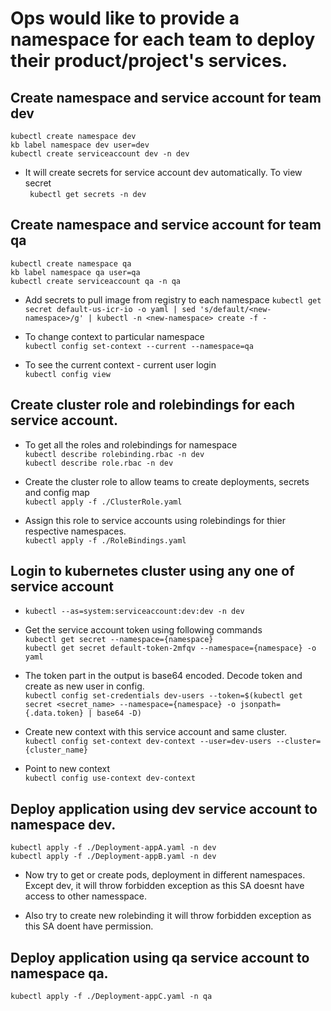 # Ops would like to provide a namespace for each team to deploy their product/project's services.  

##  Create namespace and service account for team dev
`kubectl create namespace dev`  
`kb label namespace dev user=dev`  
`kubectl create serviceaccount dev -n dev`  
* It will create secrets for service account dev automatically. To view secret  
` kubectl get secrets -n dev`

##  Create namespace and service account for team qa
`kubectl create namespace qa`   
`kb label namespace qa user=qa`  
`kubectl create serviceaccount qa -n qa`  

* Add secrets to pull image from registry to each namespace
`kubectl get secret default-us-icr-io -o yaml | sed 's/default/<new-namespace>/g' | kubectl -n <new-namespace> create -f -`

* To change context to particular namespace  
`kubectl config set-context --current --namespace=qa`  

* To see the current context - current user login  
`kubectl config view`  

## Create cluster role and rolebindings for each service account.  
* To get all the roles and rolebindings for namespace  
`kubectl describe rolebinding.rbac -n dev`  
`kubectl describe role.rbac -n dev`   

* Create the cluster role to allow teams to create deployments, secrets and config map  
`kubectl apply -f ./ClusterRole.yaml`

* Assign this role to service accounts using rolebindings for thier respective namespaces.  
`kubectl apply -f ./RoleBindings.yaml`

## Login to kubernetes cluster using any one of service account
* `kubectl --as=system:serviceaccount:dev:dev -n dev`   


* Get the service account token using following commands  
`kubectl get secret --namespace={namespace}`  
`kubectl get secret default-token-2mfqv --namespace={namespace} -o yaml`   

* The token part in the output is base64 encoded. Decode token and create as new user in config.    
`kubectl config set-credentials dev-users --token=$(kubectl get secret <secret_name> --namespace={namespace} -o jsonpath={.data.token} | base64 -D)`  

* Create new context with this service account and same cluster.  
`kubectl config set-context dev-context --user=dev-users --cluster={cluster_name}`  

* Point to new context   
`kubectl config use-context dev-context `   

## Deploy application using dev service account to namespace dev.
`kubectl apply -f ./Deployment-appA.yaml -n dev`  
`kubectl apply -f ./Deployment-appB.yaml -n dev`  

* Now try to get or create pods, deployment in different namespaces. Except dev, it will throw forbidden exception as this SA doesnt have access to other namesspace.   

* Also try to create new rolebinding it will throw forbidden exception as this SA doent have permission.   

## Deploy application using qa service account to namespace qa.  
`kubectl apply -f ./Deployment-appC.yaml -n qa`









